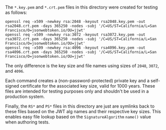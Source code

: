 The `*.key.pem` and `*.crt.pem` files in this directory were created for testing as follows:

    openssl req -x509 -newkey rsa:2048 -keyout rsa2048.key.pem -out rsa2048.crt.pem -days 365250 -nodes -subj '/C=US/ST=California/L=San Francisco/O=jsonwebtoken.io/OU=jjwt'
    openssl req -x509 -newkey rsa:3072 -keyout rsa3072.key.pem -out rsa3072.crt.pem -days 365250 -nodes -subj '/C=US/ST=California/L=San Francisco/O=jsonwebtoken.io/OU=jjwt'
    openssl req -x509 -newkey rsa:4096 -keyout rsa4096.key.pem -out rsa4096.crt.pem -days 365250 -nodes -subj '/C=US/ST=California/L=San Francisco/O=jsonwebtoken.io/OU=jjwt'

The only difference is the key size and file names using sizes of `2048`, `3072`, and `4096`.
    
Each command creates a (non-password-protected) private key and a self-signed certificate for the associated key size, 
valid for 1000 years.  These files are intended for testing purposes only and shouldn't be used in a production system.

Finally, the `RS*` and `PS*` files in this directory are just are symlinks back to these files based on the JWT alg 
names and their respective key sizes.  This enables easy file lookup based on the `SignatureAlgorithm` `name()` value 
when authoring tests.
